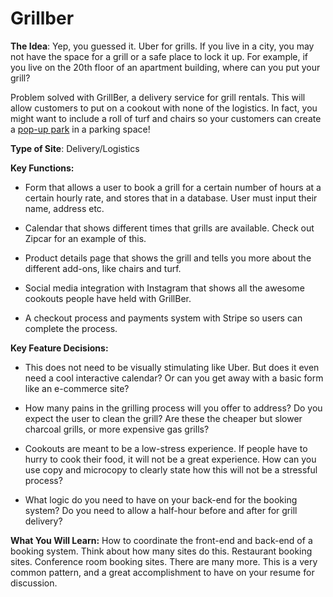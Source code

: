 # Grillber
**The Idea**: Yep, you guessed it. Uber for grills. If you live in a city, you may not have the space for a grill or a safe place to lock it up. For example, if you live on the 20th floor of an apartment building, where can you put your grill?

Problem solved with GrillBer, a delivery service for grill rentals. This will allow customers to put on a cookout with none of the logistics. In fact, you might want to include a roll of turf and chairs so your customers can create a [pop-up park](http://inhabitat.com/parking-day-2014-the-most-amazing-pop-up-parks-from-san-francisco-and-beyond/) in a parking space!

**Type of Site**: Delivery/Logistics

**Key Functions:**

* Form that allows a user to book a grill for a certain number of hours at a certain hourly rate, and stores that in a database. User must input their name, address etc.

* Calendar that shows different times that grills are available. Check out Zipcar for an example of this.

* Product details page that shows the grill and tells you more about the different add-ons, like chairs and turf.

* Social media integration with Instagram that shows all the awesome cookouts people have held with GrillBer.

* A checkout process and payments system with Stripe so users can complete the process.

**Key Feature Decisions:**

* This does not need to be visually stimulating like Uber. But does it even need a cool interactive calendar? Or can you get away with a basic form like an e-commerce site?

* How many pains in the grilling process will you offer to address? Do you expect the user to clean the grill? Are these the cheaper but slower charcoal grills, or more expensive gas grills?

* Cookouts are meant to be a low-stress experience. If people have to hurry to cook their food, it will not be a great experience. How can you use copy and microcopy to clearly state how this will not be a stressful process?

* What logic do you need to have on your back-end for the booking system? Do you need to allow a half-hour before and after for grill delivery?


**What You Will Learn:** How to coordinate the front-end and back-end of a booking system. Think about how many sites do this. Restaurant booking sites. Conference room booking sites. There are many more. This is a very common pattern, and a great accomplishment to have on your resume for discussion.
